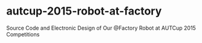 # autcup-2015-robot-at-factory
Source Code and Electronic Design of Our @Factory Robot at AUTCup 2015 Competitions
